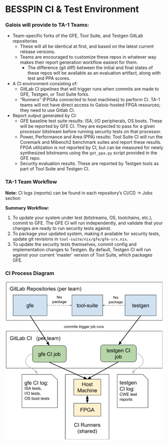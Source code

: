 # BESSPIN CI & Test Environment

### Galois will provide to TA-1 Teams:
- Team-specific forks of the GFE, Tool Suite, and Testgen GitLab repositories
  - These will all be identical at first, and based on the latest current release versions.
  - Teams are encouraged to customize these repos in whatever way makes their report generation workflow easiest for them.
	- The difference (git diff) between the initial and final states of these repos will be available as an evaluation artifact, along with test and PPA scores.
- A CI environment consisting of:
	- GitLab CI pipelines that will trigger runs when commits are made to GFE, Testgen, or Tool Suite forks.
	- “Runners” (FPGAs connected to host machines) to perform CI. TA-1 teams will not have direct access to Galois-hosted FPGA resources; they need to use Gitlab CI.
- Report output generated by CI:
	- GFE baseline test suite results: ISA, I/O peripherals, OS boots. These will be reported by GFE CI. They are expected to pass for a given processor bitstream before running security tests on that processor.
	- Power, Performance and Area (PPA) results: Tool Suite CI will run the Coremark and Mibench2 benchmark suites and report these results. FPGA utilization is not reported by CI, but can be measured for newly synthesized bitstreams using the `get_ppa.py` script provided in the GFE repo.
	- Security evaluation results. These are reported by Testgen tools as part of Tool Suite and Testgen CI.

### TA-1 Team Workflow
**Note:** CI logs (reports) can be found in each repository’s CI/CD -> Jobs section

**Summary Workflow:**

1.   To update your system under test (bitstreams, OS, toolchains, etc.), commit to GFE. The GFE CI will run independently, and validate that your changes are ready to run security tests against.
2.   To package your updated system, making it available for security tests, update git revisions in `tool-suite/nix/gfe/gfe-srx.nix`.
3.   To update the security tests themselves, commit config and implementation changes to Testgen. By default, Testgen CI will run against your current 'master' version of Tool Suite, which packages GFE.


### CI Process Diagram
![fig:ciDiagram](doc/doc-images/ci-diagram.png "CI Diagram")
